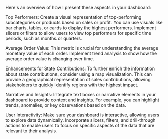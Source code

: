 Here's an overview of how I present these aspects in your dashboard:

Top Performers:
Create a visual representation of top-performing subcategories or products based on sales or profit. You can use visuals like bar charts, tables, or cards to display the highest performers.
Implement slicers or filters to allow users to view top performers for specific time periods, such as months or quarters.

Average Order Value:
This metric is crucial for understanding the average monetary value of each order.
Implement trend analysis to show how the average order value is changing over time.

Enhancements for State Contributions:
To further enrich the information about state contributions, consider using a map visualization. This can provide a geographical representation of sales contributions, allowing stakeholders to quickly identify regions with the highest impact.

Narrative and Insights:
Integrate text boxes or narrative elements in your dashboard to provide context and insights. For example, you can highlight trends, anomalies, or key observations based on the data.

User Interactivity:
Make sure your dashboard is interactive, allowing users to explore data dynamically. Incorporate slicers, filters, and drill-through actions to enable users to focus on specific aspects of the data that are relevant to their analysis.
